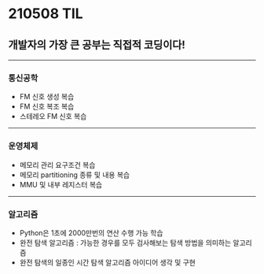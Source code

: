 # 210508 TIL
## 개발자의 가장 큰 공부는 직접적 코딩이다!
------------------------
### 통신공학
  * FM 신호 생성 복습
  * FM 신호 복조 복습
  * 스테레오 FM 신호 복습
---------------------
### 운영체제
  * 메모리 관리 요구조건 복습
  * 메모리 partitioning 종류 및 내용 복습
  * MMU 및 내부 레지스터 복습
---------------------
### 알고리즘
  * Python은 1초에 2000만번의 연산 수행 가능 학습
  * 완전 탐색 알고리즘 : 가능한 경우를 모두 검사해보는 탐색 방법을 의미하는 알고리즘
  * 완전 탐색의 일종인 시간 탐색 알고리즘 아이디어 생각 및 구현

